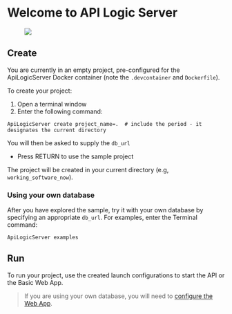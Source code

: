 # Welcome to API Logic Server


<figure><img src="https://github.com/valhuber/ApiLogicServer/blob/main/images/creates-and-runs.png?raw=true"></figure>



## Create
You are currently in an empty project, pre-configured for the ApiLogicServer Docker container
(note the `.devcontainer` and `Dockerfile`).

To create your project:
1. Open a terminal window
2. Enter the following command:

```
ApiLogicServer create project_name=.  # include the period - it designates the current directory
```

You will then be asked to supply the `db_url`
* Press RETURN to use the sample project

The project will be created in your current directory (e.g, `working_software_now`).

### Using your own database
After you have explored the sample, try it with your own database by specifying an appropriate `db_url`.   For examples, enter the Terminal command: 
```
ApiLogicServer examples
```

## Run
To run your project, use the created launch configurations to start the API or the Basic Web App.

> If you are using your own database, you will need to [configure the Web App](https://github.com/valhuber/ApiLogicServer/wiki/Working-with-Flask-AppBuilder).

